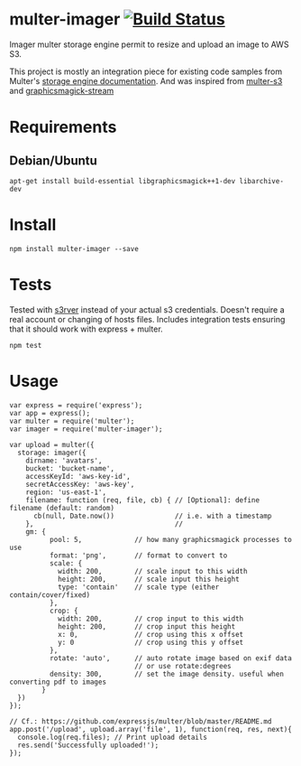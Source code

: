 # multer-imager [![Build Status](https://travis-ci.org/Alexandre-io/multer-imager.svg)](https://travis-ci.org/Alexandre-io/multer-imager)
Imager multer storage engine permit to resize and upload an image to AWS S3.

This project is mostly an integration piece for existing code samples from Multer's [storage engine documentation](https://github.com/expressjs/multer/blob/master/StorageEngine.md).
And was inspired from [multer-s3](https://github.com/badunk/multer-s3) and [graphicsmagick-stream](https://github.com/e-conomic/graphicsmagick-stream)

# Requirements
## Debian/Ubuntu
```
apt-get install build-essential libgraphicsmagick++1-dev libarchive-dev
```

# Install
```
npm install multer-imager --save
```

# Tests
Tested with [s3rver](https://github.com/jamhall/s3rver) instead of your actual s3 credentials.  Doesn't require a real account or changing of hosts files.  Includes integration tests ensuring that it should work with express + multer.

```
npm test
```

# Usage
```
var express = require('express');
var app = express();
var multer = require('multer');
var imager = require('multer-imager');

var upload = multer({
  storage: imager({
    dirname: 'avatars',
    bucket: 'bucket-name',
    accessKeyId: 'aws-key-id',
    secretAccessKey: 'aws-key',
    region: 'us-east-1',
    filename: function (req, file, cb) { // [Optional]: define filename (default: random)
      cb(null, Date.now())               // i.e. with a timestamp
    },                                   //
    gm: {
          pool: 5,             // how many graphicsmagick processes to use
          format: 'png',       // format to convert to
          scale: {
            width: 200,        // scale input to this width
            height: 200,       // scale input this height
            type: 'contain'    // scale type (either contain/cover/fixed)
          },
          crop: {
            width: 200,        // crop input to this width
            height: 200,       // crop input this height
            x: 0,              // crop using this x offset
            y: 0               // crop using this y offset
          },
          rotate: 'auto',      // auto rotate image based on exif data
                               // or use rotate:degrees 
          density: 300,        // set the image density. useful when converting pdf to images
        }
  })
});

// Cf.: https://github.com/expressjs/multer/blob/master/README.md
app.post('/upload', upload.array('file', 1), function(req, res, next){ 
  console.log(req.files); // Print upload details
  res.send('Successfully uploaded!');
});
```
